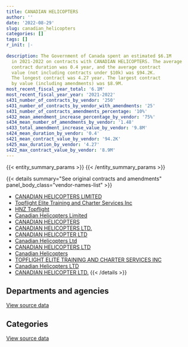 ```yaml
---
title: CANADIAN HELICOPTERS
author: ''
date: '2022-08-29'
slug: canadian_helicopters
categories: []
tags: []
r_init: |-
  
description: The Government of Canada spent an estimated $6.1M
  in 2021-2022 on contracts with CANADIAN HELICOPTERS. The average
  contract duration was 0.4 year, and the average contract
  value (not including contracts under $10k) was $94.2K.
  The longest contract was 4.27 year. The largest contract
  by value (including amendments) was $8.9M.
most_recent_fiscal_year_total: '6.1M'
most_recent_fiscal_year_year: '2021-2022'
s431_number_of_contracts_by_vendor: '250'
s431_number_of_contracts_by_vendor_with_amendments: '25'
s431_number_of_contracts_amendments_percentage: '10%'
s432_mean_amendment_increase_percentage_by_vendor: '75%'
s434_mean_number_of_amendments_by_vendor: '1.48'
s433_total_amendment_increase_value_by_vendor: '9.8M'
s424_mean_duration_by_vendor: '0.4'
s421_mean_contract_value_by_vendor: '94.2K'
s425_max_duration_by_vendor: '4.27'
s422_max_contract_value_by_vendor: '8.9M'
---
```


<script src="/rmarkdown-libs/htmlwidgets/htmlwidgets.js"></script>
<link href="/rmarkdown-libs/datatables-css/datatables-crosstalk.css" rel="stylesheet" />
<script src="/rmarkdown-libs/datatables-binding/datatables.js"></script>
<script src="/rmarkdown-libs/jquery/jquery-3.6.0.min.js"></script>
<link href="/rmarkdown-libs/dt-core-bootstrap/css/dataTables.bootstrap.min.css" rel="stylesheet" />
<link href="/rmarkdown-libs/dt-core-bootstrap/css/dataTables.bootstrap.extra.css" rel="stylesheet" />
<script src="/rmarkdown-libs/dt-core-bootstrap/js/jquery.dataTables.min.js"></script>
<script src="/rmarkdown-libs/dt-core-bootstrap/js/dataTables.bootstrap.min.js"></script>
<link href="/rmarkdown-libs/crosstalk/css/crosstalk.min.css" rel="stylesheet" />
<script src="/rmarkdown-libs/crosstalk/js/crosstalk.min.js"></script>
<script src="/rmarkdown-libs/htmlwidgets/htmlwidgets.js"></script>
<link href="/rmarkdown-libs/datatables-css/datatables-crosstalk.css" rel="stylesheet" />
<script src="/rmarkdown-libs/datatables-binding/datatables.js"></script>
<script src="/rmarkdown-libs/jquery/jquery-3.6.0.min.js"></script>
<link href="/rmarkdown-libs/dt-core-bootstrap/css/dataTables.bootstrap.min.css" rel="stylesheet" />
<link href="/rmarkdown-libs/dt-core-bootstrap/css/dataTables.bootstrap.extra.css" rel="stylesheet" />
<script src="/rmarkdown-libs/dt-core-bootstrap/js/jquery.dataTables.min.js"></script>
<script src="/rmarkdown-libs/dt-core-bootstrap/js/dataTables.bootstrap.min.js"></script>
<link href="/rmarkdown-libs/crosstalk/css/crosstalk.min.css" rel="stylesheet" />
<script src="/rmarkdown-libs/crosstalk/js/crosstalk.min.js"></script>

{{< entity_summary_params >}}
{{< /entity_summary_params >}}

{{< details summary="See original contracts and amendments" panel_body_class="vendor-names-list" >}}
- [CANADIAN HELICOPTERS LIMITED](https://search.open.canada.ca/en/ct/?sort=contract_value_f%20desc&page=1&search_text=%22CANADIAN%20HELICOPTERS%20LIMITED%22)
- [Topflight Elite Training and Charter Services Inc](https://search.open.canada.ca/en/ct/?sort=contract_value_f%20desc&page=1&search_text=%22Topflight%20Elite%20Training%20and%20Charter%20Services%20Inc%22)
- [HNZ Topflight](https://search.open.canada.ca/en/ct/?sort=contract_value_f%20desc&page=1&search_text=%22HNZ%20Topflight%22)
- [Canadian Helicopters Limited](https://search.open.canada.ca/en/ct/?sort=contract_value_f%20desc&page=1&search_text=%22Canadian%20Helicopters%20Limited%22)
- [CANADIAN HELICOPTERS](https://search.open.canada.ca/en/ct/?sort=contract_value_f%20desc&page=1&search_text=%22CANADIAN%20HELICOPTERS%22)
- [CANADIAN HELICOPTERS LTD.](https://search.open.canada.ca/en/ct/?sort=contract_value_f%20desc&page=1&search_text=%22CANADIAN%20HELICOPTERS%20LTD.%22)
- [CANADIAN HELICOPTER LTD](https://search.open.canada.ca/en/ct/?sort=contract_value_f%20desc&page=1&search_text=%22CANADIAN%20HELICOPTER%20LTD%22)
- [Canadian Helicopters Ltd](https://search.open.canada.ca/en/ct/?sort=contract_value_f%20desc&page=1&search_text=%22Canadian%20Helicopters%20Ltd%22)
- [CANADIAN HELICOPTERS LTD](https://search.open.canada.ca/en/ct/?sort=contract_value_f%20desc&page=1&search_text=%22CANADIAN%20HELICOPTERS%20LTD%22)
- [Canadian Helicopters](https://search.open.canada.ca/en/ct/?sort=contract_value_f%20desc&page=1&search_text=%22Canadian%20Helicopters%22)
- [TOPFLIGHT ELITE TRAINING AND CHARTER SERVICES INC](https://search.open.canada.ca/en/ct/?sort=contract_value_f%20desc&page=1&search_text=%22TOPFLIGHT%20ELITE%20TRAINING%20AND%20CHARTER%20SERVICES%20INC%22)
- [Canadian Helicopters LTD](https://search.open.canada.ca/en/ct/?sort=contract_value_f%20desc&page=1&search_text=%22Canadian%20Helicopters%20LTD%22)
- [CANADIAN HELICOPTER LTD.](https://search.open.canada.ca/en/ct/?sort=contract_value_f%20desc&page=1&search_text=%22CANADIAN%20HELICOPTER%20LTD.%22)
{{< /details >}}

## Departments and agencies

<div id="htmlwidget-1" style="width:100%;height:auto;" class="datatables html-widget"></div>
<script type="application/json" data-for="htmlwidget-1">{"x":{"style":"bootstrap","filter":"none","vertical":false,"data":[["<a href=\"/departments/cer-rec/\">Canada Energy Regulator<\/a>","<a href=\"/departments/dfo-mpo/\">Fisheries and Oceans Canada<\/a>","<a href=\"/departments/dnd-mdn/\">National Defence<\/a>","<a href=\"/departments/ec/\">Environment and Climate Change Canada<\/a>","<a href=\"/departments/nrcan-rncan/\">Natural Resources Canada<\/a>","<a href=\"/departments/pc/\">Parks Canada<\/a>","<a href=\"/departments/pwgsc-tpsgc/\">Public Services and Procurement Canada<\/a>","<a href=\"/departments/rcmp-grc/\">Royal Canadian Mounted Police<\/a>","<a href=\"/departments/tc/\">Transport Canada<\/a>"],[17057.61,36503.23,35325.81,393145.69,734418.46,589175.93,45990,221699.83,13560],[null,45097.92,520121.49,1428922.27,895329.91,399384.26,null,200404.48,16610],[null,398144.43,2971036.01,1195386.49,453296.22,370333.85,16328.93,199856.93,null],[null,205728.25,3028495.28,1793374.13,547859.52,432002.47,34782.36,3285.32,20727.31]],"container":"<table class=\"table table-striped table-hover row-border order-column display\">\n  <thead>\n    <tr>\n      <th>Department<\/th>\n      <th>2018-2019<\/th>\n      <th>2019-2020<\/th>\n      <th>2020-2021<\/th>\n      <th>2021-2022<\/th>\n    <\/tr>\n  <\/thead>\n<\/table>","options":{"order":[[4,"desc"]],"pageLength":10,"autoWidth":true,"columnDefs":[{"targets":1,"render":"function(data, type, row, meta) {\n    return type !== 'display' ? data : DTWidget.formatCurrency(data, \"$\", 2, 3, \",\", \".\", true, null);\n  }"},{"targets":2,"render":"function(data, type, row, meta) {\n    return type !== 'display' ? data : DTWidget.formatCurrency(data, \"$\", 2, 3, \",\", \".\", true, null);\n  }"},{"targets":3,"render":"function(data, type, row, meta) {\n    return type !== 'display' ? data : DTWidget.formatCurrency(data, \"$\", 2, 3, \",\", \".\", true, null);\n  }"},{"targets":4,"render":"function(data, type, row, meta) {\n    return type !== 'display' ? data : DTWidget.formatCurrency(data, \"$\", 2, 3, \",\", \".\", true, null);\n  }"},{"width":"16%","targets":[1,2,3,4]},{"className":"dt-right","targets":[1,2,3,4]}],"orderClasses":false}},"evals":["options.columnDefs.0.render","options.columnDefs.1.render","options.columnDefs.2.render","options.columnDefs.3.render"],"jsHooks":[]}</script>
<p class="text-right">
<a href="https://github.com/GoC-Spending/contracts-data/tree/main/data/out/vendors/canadian_helicopters/summary_by_fiscal_year_by_department.csv" class="source-data-link btn btn-link">View source data</a>
</p>

## Categories

<div id="htmlwidget-2" style="width:100%;height:auto;" class="datatables html-widget"></div>
<script type="application/json" data-for="htmlwidget-2">{"x":{"style":"bootstrap","filter":"none","vertical":false,"data":[["<a href=\"/categories/defence/\">Defence<\/a>","<a href=\"/categories/professional_services/\">Professional services<\/a>","<a href=\"/categories/transportation_and_logistics/\">Transportation and logistics<\/a>","<a href=\"/categories/travel/\">Travel<\/a>","<a href=\"/categories/human_capital/\">Human capital<\/a>"],[35325.81,15960.78,1754391.91,59498.23,221699.83],[23592.18,12775.55,2755958.81,null,713543.79],[null,null,2433489.92,null,3170892.93],[38610.77,18848.5,2834563.54,179183.19,2995048.64]],"container":"<table class=\"table table-striped table-hover row-border order-column display\">\n  <thead>\n    <tr>\n      <th>Category<\/th>\n      <th>2018-2019<\/th>\n      <th>2019-2020<\/th>\n      <th>2020-2021<\/th>\n      <th>2021-2022<\/th>\n    <\/tr>\n  <\/thead>\n<\/table>","options":{"order":[[4,"desc"]],"dom":"t","pageLength":30,"autoWidth":true,"columnDefs":[{"targets":1,"render":"function(data, type, row, meta) {\n    return type !== 'display' ? data : DTWidget.formatCurrency(data, \"$\", 2, 3, \",\", \".\", true, null);\n  }"},{"targets":2,"render":"function(data, type, row, meta) {\n    return type !== 'display' ? data : DTWidget.formatCurrency(data, \"$\", 2, 3, \",\", \".\", true, null);\n  }"},{"targets":3,"render":"function(data, type, row, meta) {\n    return type !== 'display' ? data : DTWidget.formatCurrency(data, \"$\", 2, 3, \",\", \".\", true, null);\n  }"},{"targets":4,"render":"function(data, type, row, meta) {\n    return type !== 'display' ? data : DTWidget.formatCurrency(data, \"$\", 2, 3, \",\", \".\", true, null);\n  }"},{"width":"16%","targets":[1,2,3,4]},{"className":"dt-right","targets":[1,2,3,4]}],"orderClasses":false,"lengthMenu":[10,25,30,50,100]}},"evals":["options.columnDefs.0.render","options.columnDefs.1.render","options.columnDefs.2.render","options.columnDefs.3.render"],"jsHooks":[]}</script>
<p class="text-right">
<a href="https://github.com/GoC-Spending/contracts-data/tree/main/data/out/vendors/canadian_helicopters/summary_by_fiscal_year_by_category.csv" class="source-data-link btn btn-link">View source data</a>
</p>
